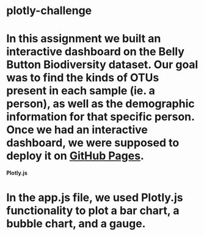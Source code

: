 # plotly-challenge

# In this assignment we built an interactive dashboard on the Belly Button Biodiversity dataset. Our goal was to find the kinds of OTUs present in each sample (ie. a person), as well as the demographic information for that specific person. Once we had an interactive dashboard, we were supposed to deploy it on [GitHub Pages](https://hmanglik.github.io/plotly-challenge/).

**Plotly.js**
# In the app.js file, we used Plotly.js functionality to plot a bar chart, a bubble chart, and a gauge. 